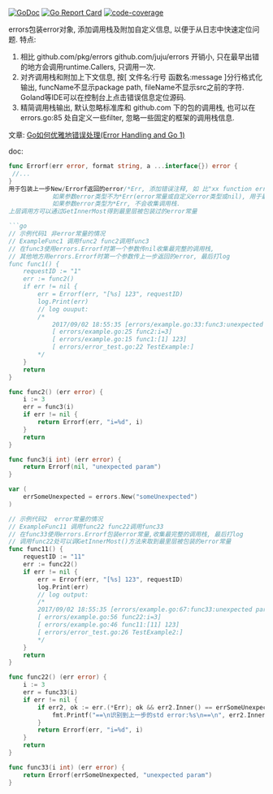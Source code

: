[![GoDoc](https://godoc.org/github.com/hanjm/errors?status.svg)](https://godoc.org/github.com/hanjm/errors)
[![Go Report Card](https://goreportcard.com/badge/github.com/hanjm/errors)](https://goreportcard.com/report/github.com/hanjm/errors)
[![code-coverage](http://gocover.io/_badge/github.com/hanjm/errors)](http://gocover.io/github.com/hanjm/errors)

errors包装error对象, 添加调用栈及附加自定义信息, 以便于从日志中快速定位问题.
特点:
1. 相比 github.com/pkg/errors github.com/juju/errors 开销小, 只在最早出错的地方会调用runtime.Callers, 只调用一次.
2. 对齐调用栈和附加上下文信息, 按[ 文件名:行号 函数名:message ]分行格式化输出, funcName不显示package path, fileName不显示src之前的字符. Goland等IDE可以在控制台上点击错误信息定位源码.
3. 精简调用栈输出, 默认忽略标准库和 github.com 下的包的调用栈, 也可以在 errors.go:85 处自定义一些filter, 忽略一些固定的框架的调用栈信息.

文章:
[Go如何优雅地错误处理(Error Handling and Go 1)](https://imhanjm.com/2018/07/08/go%E5%A6%82%E4%BD%95%E4%BC%98%E9%9B%85%E5%9C%B0%E9%94%99%E8%AF%AF%E5%A4%84%E7%90%86(error%20handling%20and%20go%201)/)

doc:
```go
func Errorf(err error, format string, a ...interface{}) error {
 //...
}
用于包装上一步New/Errorf返回的error/*Err, 添加错误注释, 如 比"xx function error"更直接的错误说明、调用函数的参数值等
 			如果参数error类型不为*Err(error常量或自定义error类型或nil), 用于最早出错的地方, 会收集调用栈
 			如果参数error类型为*Err, 不会收集调用栈.
上层调用方可以通过GetInnerMost得到最里层被包装过的error常量

```go
// 示例代码1 非error常量的情况
// ExampleFunc1 调用func2 func2调用func3
// 在func3使用errors.Errorf时第一个参数传nil收集最完整的调用栈,
// 其他地方用errors.Errorf时第一个参数传上一步返回的error, 最后打log
func func1() {
	requestID := "1"
	err := func2()
	if err != nil {
		err = Errorf(err, "[%s] 123", requestID)
		log.Print(err)
		// log ouuput:
		/*
			2017/09/02 18:55:35 [errors/example.go:33:func3:unexpected param]
			[ errors/example.go:25 func2:i=3]
			[ errors/example.go:15 func1:[1] 123]
			[ errors/error_test.go:22 TestExample:]
		*/
	}
	return
}

func func2() (err error) {
	i := 3
	err = func3(i)
	if err != nil {
		return Errorf(err, "i=%d", i)
	}
	return
}

func func3(i int) (err error) {
	return Errorf(nil, "unexpected param")
}

var (
	errSomeUnexpected = errors.New("someUnexpected")
)

// 示例代码2  error常量的情况
// ExampleFunc11 调用func22 func22调用func33
// 在func33使用errors.Errorf包装error常量,收集最完整的调用栈, 最后打log
// 调用func22处可以调GetInnerMost()方法来取到最里层被包装的error常量
func func11() {
	requestID := "11"
	err := func22()
	if err != nil {
		err = Errorf(err, "[%s] 123", requestID)
		log.Print(err)
		// log output:
		/*
		2017/09/02 18:55:35 [errors/example.go:67:func33:unexpected param err:someUnexpected]
		[ errors/example.go:56 func22:i=3]
		[ errors/example.go:46 func11:[11] 123]
		[ errors/error_test.go:26 TestExample2:]
		*/
	}
	return
}

func func22() (err error) {
	i := 3
	err = func33(i)
	if err != nil {
		if err2, ok := err.(*Err); ok && err2.Inner() == errSomeUnexpected {
			fmt.Printf("==\n识别到上一步的std error:%s\n==\n", err2.Inner())
		}
		return Errorf(err, "i=%d", i)
	}
	return
}

func func33(i int) (err error) {
	return Errorf(errSomeUnexpected, "unexpected param")
}
```
